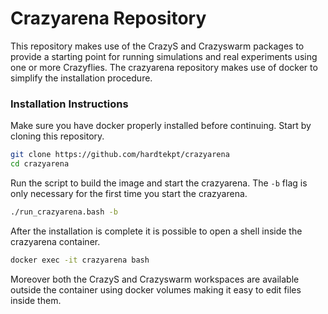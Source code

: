 # Crazyarena Repository

This repository makes use of the CrazyS and Crazyswarm packages to provide a starting point for running simulations and real experiments using one or more Crazyflies. The crazyarena repository makes use of docker to simplify the installation procedure.

### Installation Instructions

Make sure you have docker properly installed before continuing. Start by cloning this repository.

```bash
git clone https://github.com/hardtekpt/crazyarena
cd crazyarena
```

Run the script to build the image and start the crazyarena. The ```-b``` flag is only necessary for the first time you start the crazyarena.

```bash
./run_crazyarena.bash -b
```

After the installation is complete it is possible to open a shell inside the crazyarena container. 

```bash
docker exec -it crazyarena bash
```

Moreover both the CrazyS and Crazyswarm workspaces are available outside the container using docker volumes making it easy to edit files inside them.



